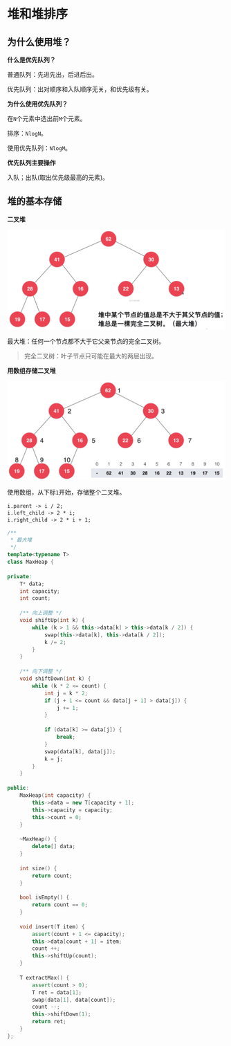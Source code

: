 # 堆和堆排序

## 为什么使用堆？

**什么是优先队列？**

普通队列：先进先出，后进后出。

优先队列：出对顺序和入队顺序无关，和优先级有关。

**为什么使用优先队列？**

在`N`个元素中选出前`M`个元素。

排序：`NlogN`。

使用优先队列：`NlogM`。

**优先队列主要操作**

入队；出队(取出优先级最高的元素)。

## 堆的基本存储

**二叉堆**

![二叉堆](assets/binary-heap.png)

最大堆：任何一个节点都不大于它父亲节点的完全二叉树。

> 完全二叉树：叶子节点只可能在最大的两层出现。

**用数组存储二叉堆**

![存储](assets/storage.png)

使用数组，从下标`1`开始，存储整个二叉堆。

```text
i.parent -> i / 2;
i.left_child -> 2 * i;
i.right_child -> 2 * i + 1;
```

```cpp
/**
 * 最大堆
 */
template<typename T>
class MaxHeap {

private:
    T* data;
    int capacity;
    int count;

    /** 向上调整 */
    void shiftUp(int k) {
        while (k > 1 && this->data[k] > this->data[k / 2]) {
            swap(this->data[k], this->data[k / 2]);
            k /= 2;
        }
    }

    /** 向下调整 */
    void shiftDown(int k) {
        while (k * 2 <= count) {
            int j = k * 2;
            if (j + 1 <= count && data[j + 1] > data[j]) {
                j += 1;
            }

            if (data[k] >= data[j]) {
                break;
            }
            swap(data[k], data[j]);
            k = j;
        }
    }

public:
    MaxHeap(int capacity) {
        this->data = new T[capacity + 1];
        this->capacity = capacity;
        this->count = 0;
    }

    ~MaxHeap() {
        delete[] data;
    }

    int size() {
        return count;
    }

    bool isEmpty() {
        return count == 0;
    }

    void insert(T item) {
        assert(count + 1 <= capacity);
        this->data[count + 1] = item;
        count ++;
        this->shiftUp(count);
    }

    T extractMax() {
        assert(count > 0);
        T ret = data[1];
        swap(data[1], data[count]);
        count --;
        this->shiftDown(1);
        return ret;
    }
};
```